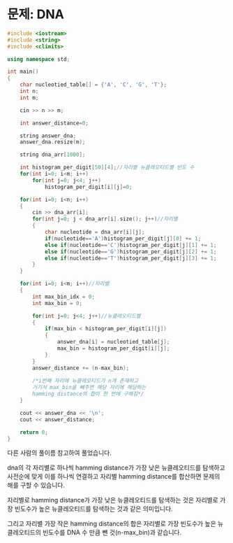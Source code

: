 # 문제: DNA

```cpp
#include <iostream>
#include <string>
#include <climits>

using namespace std;

int main()
{
    char nucleotied_table[] = {'A', 'C', 'G', 'T'};
    int n;
    int m;

    cin >> n >> m;

    int answer_distance=0;

    string answer_dna;
    answer_dna.resize(m);

    string dna_arr[1000];

    int histogram_per_digit[50][4];//자리별 뉴클레오티드별 빈도 수
    for(int i=0; i<m; i++)
        for(int j=0; j<4; j++)
            histogram_per_digit[i][j]=0;

    for(int i=0; i<n; i++)
    {
        cin >> dna_arr[i];
        for(int j=0; j < dna_arr[i].size(); j++)//자리별
        {
            char nucleotide = dna_arr[i][j];
            if(nucleotide=='A')histogram_per_digit[j][0] += 1;
            else if(nucleotide=='C')histogram_per_digit[j][1] += 1;
            else if(nucleotide=='G')histogram_per_digit[j][2] += 1;
            else if(nucleotide=='T')histogram_per_digit[j][3] += 1;
        }
    }

    for(int i=0; i<m; i++)//자리별
    {
        int max_bin_idx = 0;
        int max_bin = 0;

        for(int j=0; j<4; j++)//뉴클레오티드별
        {
            if(max_bin < histogram_per_digit[i][j])
            {
                answer_dna[i] = nucleotied_table[j];
                max_bin = histogram_per_digit[i][j];
            }
        }
        answer_distance += (n-max_bin);
        
        /*i번째 자리에 뉴클레오티드가 n개 존재하고 
        거기서 max_bin을 빼주면 해당 자리에 해당하는 
        hamming distance의 합이 한 번에 구해짐*/
    }

    cout << answer_dna << '\n';
    cout << answer_distance;

    return 0;
}
```

다른 사람의 풀이름 참고하여 풀었습니다.

dna의 각 자리별로 하나씩 hamming distance가 가장 낮은 뉴클레오티드를 탐색하고 사전순에 맞게 이를 하나씩 연결하고 자리별 hamming distance를 합산하면 문제의 해를 구할 수 있습니다.

자리별로 hamming distance가 가장 낮은 뉴클레오티드를 탐색하는 것은 자리별로 가장 빈도수가 높은 뉴클레오티드를 탐색하는 것과 같은 의미입니다.

그리고 자리별 가장 작은 hamming distance의 합은 자리별로 가장 빈도수가 높은 뉴클레오티드의 빈도수를 DNA 수 만큼 뺀 것(n-max_bin)과 같습니다.
